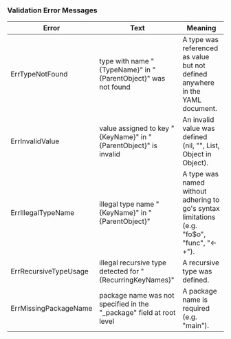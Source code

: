 ### Validation Error Messages

| Error | Text | Meaning |
|---|---------|----------|
| ErrTypeNotFound | type with name "{TypeName}" in "{ParentObject}" was not found | A type was referenced as value but not defined anywhere in the YAML document. |
| ErrInvalidValue | value assigned to key "{KeyName}" in "{ParentObject}" is invalid | An invalid value was defined (nil, "", List, Object in Object). |
| ErrIllegalTypeName | illegal type name "{KeyName}" in "{ParentObject}" | A type was named without adhering to go's syntax limitations (e.g. "fo$o", "func", "<-+"). |
| ErrRecursiveTypeUsage | illegal recursive type detected for "{RecurringKeyNames}" | A recursive type was defined. |
| ErrMissingPackageName | package name was not specified in the "_package" field at root level | A package name is required (e.g. "main"). |
